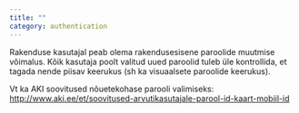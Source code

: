 ```yaml
---
title: ""
category: authentication
---
```

Rakenduse kasutajal peab olema rakendusesisene paroolide muutmise võimalus. Kõik
kasutaja poolt valitud uued paroolid tuleb üle kontrollida, et tagada nende
piisav keerukus (sh ka visuaalsete paroolide keerukus).

Vt ka AKI soovitused nõuetekohase parooli valimiseks:  
<http://www.aki.ee/et/soovitused-arvutikasutajale-parool-id-kaart-mobiil-id>
